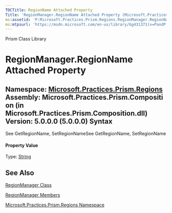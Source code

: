 ```yaml
---
TOCTitle: RegionName Attached Property
Title: 'RegionManager.RegionName Attached Property (Microsoft.Practices.Prism.Regions)'
ms:assetid: 'P:Microsoft.Practices.Prism.Regions.RegionManager.RegionName'
ms:mtpsurl: 'https://msdn.microsoft.com/en-us/library/Gg431371(v=PandP.50)'
---
```


Prism Class Library

RegionManager.RegionName Attached Property
==============================================

**Namespace:** [Microsoft.Practices.Prism.Regions](https://msdn.microsoft.com/n:microsoft.practices.prism.regions)
**Assembly:** Microsoft.Practices.Prism.Composition (in Microsoft.Practices.Prism.Composition.dll) Version: 5.0.0.0 (5.0.0.0)
Syntax
------

<span id="syntaxToggle"></span>See GetRegionName, SetRegionNameSee GetRegionName, SetRegionName
#### Property Value

Type: [String](http://msdn2.microsoft.com/en-us/library/s1wwdcbf)

See Also
--------


[RegionManager Class](https://msdn.microsoft.com/t:microsoft.practices.prism.regions.regionmanager)

[RegionManager Members](https://msdn.microsoft.com/allmembers.t:microsoft.practices.prism.regions.regionmanager)

[Microsoft.Practices.Prism.Regions Namespace](https://msdn.microsoft.com/n:microsoft.practices.prism.regions)
